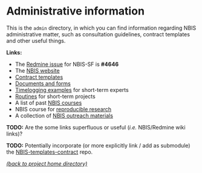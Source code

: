 # Administrative information

This is the `admin` directory, in which you can find information regarding NBIS
administrative matter, such as consultation guidelines, contract templates and
other useful things.

**Links:**
 * The [Redmine issue][redmine-issue] for NBIS-SF is **#4646**
 * The [NBIS website][nbis-web]
 * [Contract templates][nbis-contract]
 * [Documents and forms][nbis-docs]
 * [Timelogging examples][nbis-time] for short-term experts
 * [Routines][nbis-routines] for short-term projects
 * A list of past [NBIS courses][nbis-courses]
 * NBIS course for [reproducible research][rep-res]
 * A collection of [NBIS outreach materials][nbis-outreach]

**TODO:**
Are the some links superfluous or useful (*i.e.* NBIS/Redmine wiki links)?

**TODO:** Potentially incorporate (or more explicitly link / add as submodule)
the [NBIS-templates-contract][nbis-contract] repo.

[*(back to project home directory)*][sf-home]

[nbis-contract]: https://github.com/NBISweden/NBIS-templates-contract
[nbis-courses]: https://scilifelab.github.io/courses/
[nbis-docs]: https://nbis.se/about/doc/
[nbis-outreach]: https://github.com/NBISweden/NBIS-template-outreach
[nbis-routines]: https://projects.nbis.se/projects/internal-documents/wiki/New_routines_Feb_2018
[nbis-time]: https://projects.nbis.se/projects/internal-documents/wiki/Time_logging_instructions
[nbis-web]: https://nbis.se/
[redmine-issue]: https://projects.nbis.se/issues/4646
[rep-res]: https://nbis-reproducible-research.readthedocs.io/en/latest/tutorial_intro/
[sf-home]: https://github.com/NBISweden/NBIS-support-framework
